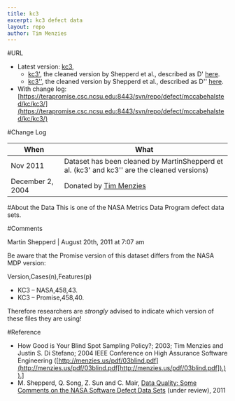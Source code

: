 ```yaml
---
title: kc3
excerpt: kc3 defect data
layout: repo
author: Tim Menzies
---
```



#URL

  * Latest version: [kc3](https://terapromise.csc.ncsu.edu:8443/svn/repo/defect/mccabehalsted/kc/kc3/kc3.arff),
      * [kc3'](https://terapromise.csc.ncsu.edu:8443/svn/repo/defect/mccabehalsted/kc/kc3/d), the cleaned version by Shepperd et al., described as D' [here](http://nasa-softwaredefectdatasets.wikispaces.com/home).
      * [kc3''](https://terapromise.csc.ncsu.edu:8443/svn/repo/defect/mccabehalsted/kc/kc3/dd), the cleaned version by Shepperd et al., described as D'' [here](http://nasa-softwaredefectdatasets.wikispaces.com/home).
  * With change log:[https://terapromise.csc.ncsu.edu:8443/svn/repo/defect/mccabehalsted/kc/kc3/](https://terapromise.csc.ncsu.edu:8443/svn/repo/defect/mccabehalsted/kc/kc3/)

#Change Log

When | What---- | ----
Nov 2011 | Dataset has been cleaned by MartinShepperd et al. (kc3' and kc3'' are the cleaned versions)
   December 2, 2004 | Donated by [Tim Menzies](TimMenzies)

#About the Data
This is one of the NASA Metrics Data Program defect data sets.

#Comments

Martin Shepperd | August 20th, 2011 at 7:07 am

Be aware that the Promise version of this dataset differs from the NASA MDP version:

Version,Cases(n),Features(p)
 * KC3 – NASA,458,43.
 * KC3 – Promise,458,40.

Therefore researchers are *strongly* advised to indicate which version of these files they are using!

#Reference

  * How Good is Your Blind  Spot Sampling Policy?; 2003; Tim Menzies and Justin S. Di Stefano; 2004 IEEE Conference on High Assurance Software Engineering ([http://menzies.us/pdf/03blind.pdf](http://menzies.us/pdf/03blind.pdf[http://menzies.us/pdf/03blind.pdf]).)).]
  * M. Shepperd, Q. Song, Z. Sun and C. Mair, [Data Quality: Some Comments on the NASA Software Defect Data Sets](http://goo.gl/OlHNh) (under review), 2011